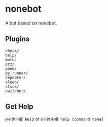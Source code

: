 # nonebot

A bot based on nonebot.

## Plugins

```
check/
help/
mute/
orz/
poem/
py_runner/
repeater/
sleep/
stock/
switcher/
```

## Get Help

``@不休不眠 help`` or ``@不休不眠 help [command name]``


